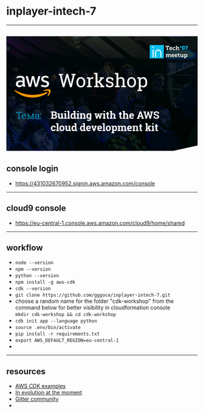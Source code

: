 # inplayer-intech-7
---
![alt text](workshop.png?raw=true "InTech")  
---
## console login
- https://431032670952.signin.aws.amazon.com/console  
---  
## cloud9 console  
- https://eu-central-1.console.aws.amazon.com/cloud9/home/shared  
___
## workflow  

- ```node --version```
- ```npm --version```  
- ```python --version```  
- ```npm install -g aws-cdk```  
- ```cdk --version```  
- ```git clone https://github.com/gggoce/inplayer-intech-7.git```  
- choose a random name for the folder "cdk-workshop" from the command below for better visibility in cloudformation console     
```mkdir cdk-workshop && cd cdk-workshop```  
- ```cdk init app --language python```
- ```source .env/bin/activate```
- ```pip install -r requirements.txt```
- ```export AWS_DEFAULT_REGION=eu-central-1```
-
---
## resources  

- [AWS CDK examples](https://github.com/aws-samples/aws-cdk-examples)
- [In evolution at the moment](https://aws.amazon.com/about-aws/whats-new/2019/10/amazon-elastic-container-service-patterns-are-generally-available-in-the-aws-cloud-development-kit/)  
- [Gitter community](https://gitter.im/awslabs/aws-cdk?at=5d371541e2d1aa6688f61fc5)  
-
